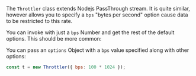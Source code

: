 The `Throttler` class extends Nodejs PassThrough stream.
It is quite similar, however allows you to specify a `bps` "bytes per
second" option cause data to be restricted to this rate.

You can invoke with just a `bps` Number and get the rest of the default
options. This should be more common:

You can pass an `options` Object with a `bps` value specified along with
other options:

```js
const t = new Throttler({ bps: 100 * 1024 });
```

